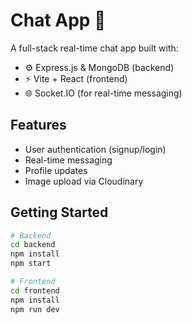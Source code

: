 # Chat App 💬

A full-stack real-time chat app built with:

- ⚙️ Express.js & MongoDB (backend)
- ⚡ Vite + React (frontend)
- 🌐 Socket.IO (for real-time messaging)

## Features

- User authentication (signup/login)
- Real-time messaging
- Profile updates
- Image upload via Cloudinary

## Getting Started

```bash
# Backend
cd backend
npm install
npm start

# Frontend
cd frontend
npm install
npm run dev
